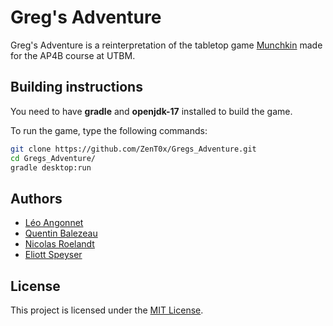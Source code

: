# Greg's Adventure

Greg's Adventure is a reinterpretation of the tabletop game [Munchkin](https://munchkin.game/) made for the AP4B course at UTBM.

## Building instructions

You need to have **gradle** and **openjdk-17** installed to build the game.

To run the game, type the following commands:

```bash
git clone https://github.com/ZenT0x/Gregs_Adventure.git
cd Gregs_Adventure/
gradle desktop:run
```

## Authors
- [Léo Angonnet](https://github.com/ZenT0x)  
- [Quentin Balezeau](https://github.com/balezeauquentin)  
- [Nicolas Roelandt](https://github.com/Nico-Roelandt)  
- [Eliott Speyser](https://github.com/Ettotsu)  

## License

This project is licensed under the [MIT License](https://opensource.org/licenses/MIT).
